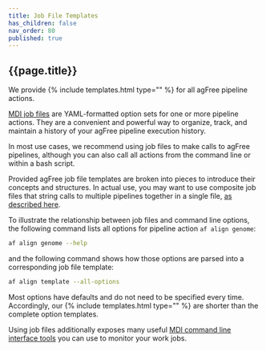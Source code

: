 ```yaml
---
title: Job File Templates
has_children: false
nav_order: 80
published: true
---
```


## {{page.title}}

We provide {% include templates.html type="" %} for all agFree pipeline actions.

[MDI job files](https://midataint.github.io/mdi/docs/job_config_files.html) 
are YAML-formatted option sets for one or more pipeline actions.
They are a convenient and powerful way to organize, track, and maintain a history of 
your agFree pipeline execution history.

In most use cases, we recommend using job files to make calls to agFree pipelines,
although you can also call all actions from the command line or within 
a bash script. 

Provided agFree job file templates are broken into pieces
to introduce their concepts and structures. In actual use,
you may want to use composite job files that string
calls to multiple pipelines together in a single file, 
[as described here](https://midataint.github.io/mdi/docs/job_config_files.html#multi-pipeline-job-files).

To illustrate the relationship between job files and command line options,
the following command lists all options for pipeline action `af align genome`:

```sh
af align genome --help
```

and the following command shows how those options are parsed into a corresponding job file template:

```sh
af align template --all-options
```

Most options have defaults and do not need to be specified every time.
Accordingly, our {% include templates.html type="" %} are shorter than the complete option templates.

Using job files additionally exposes many useful 
[MDI command line interface tools](https://midataint.github.io/mdi/docs/commands/management.html)
you can use to monitor your work jobs.
